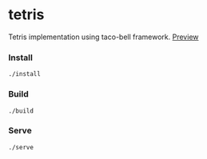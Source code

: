 # tetris
Tetris implementation using taco-bell framework. [Preview](https://bglowney.github.io/tetris.html)

### Install
```
./install
```
### Build
```
./build

```
### Serve
```
./serve

```
